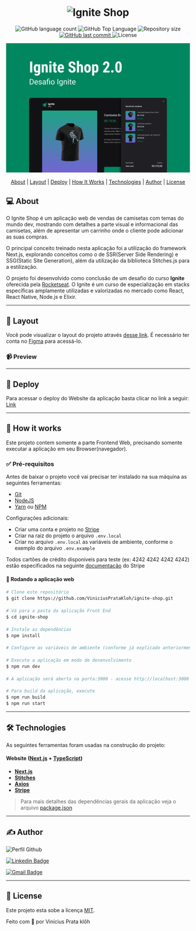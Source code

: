 <h1 align="center">
    <img alt="Ignite Shop" title="" src=".github/logo-ignite-shop.svg" />
</h1>

<p align="center">
  <img alt="GitHub language count" src="https://img.shields.io/github/languages/count/ViniciusPrataKloh/ignite-shop">

  <img alt="GitHub Top Language" src="https://img.shields.io/github/languages/top/ViniciusPrataKloh/ignite-shop" />

  <img alt="Repository size" src="https://img.shields.io/github/repo-size/ViniciusPrataKloh/ignite-shop">
  
  <a href="https://github.com/pabloxt14/Github-Blog/commits/master">
    <img alt="GitHub last commit" src="https://img.shields.io/github/last-commit/ViniciusPrataKloh/ignite-shop">
  </a>
    
   <img alt="License" src="https://img.shields.io/badge/license-MIT-blue">
</p>

<p>
  <img src="./public/cover.png" alt="cover ignite-shop" />
</p>

<p align="center">
 <a href="#-about">About</a> |
 <a href="#-layout">Layout</a> | 
 <a href="#-deploy">Deploy</a> | 
 <a href="#-how-it-works">How It Works</a> | 
 <a href="#-technologies">Technologies</a> | 
 <a href="#-author">Author</a> | 
 <a href="#-license">License</a>
</p>


## 💻 About

O Ignite Shop é um aplicação web de vendas de camisetas com temas do mundo dev, mostrando com detalhes a parte visual e informacional das camisetas, além de apresentar um carrinho onde o cliente pode adicionar as suas compras.  

O principal conceito treinado nesta aplicação foi a utilização do framework Next.js, explorando conceitos como o de SSR(Server Side Rendering) e SSG(Static Site Generation), além da utilização da biblioteca Stitches.js para a estilização.

O projeto foi desenvolvido como conclusão de um desafio do curso **Ignite** oferecida pela [Rocketseat](https://www.rocketseat.com.br/). O Ignite é um curso de especialização em stacks específicas amplamente utilizadas e valorizadas no mercado como React, React Native, Node.js e Elixir.

---

## 🎨 Layout

Você pode visualizar o layout do projeto através [desse link](https://www.figma.com/file/FxlDRKOmznBbTH8DsTgnZU/Ignite-Shop-2.0/duplicate). É necessário ter conta no [Figma](https://www.figma.com/) para acessá-lo.

### 📹 Preview

<!-- <p align="center">
  <img alt="Animated Web Demonstration" title="#Web" src=".github/ignite_shop-demonstration_01.gif" width="100%">
</p>
<p align="center">
  <img alt="Animated Web Demonstration" title="#Web" src=".github/ignite_shop-demonstration_02.gif" width="100%">
</p> -->

---

## 🔗 Deploy

Para acessar o deploy do Website da aplicação basta clicar no link a seguir: [Link](https://ignite-shop-kappa.vercel.app/)

---

## 🚀 How it works

Este projeto contem somente a parte Frontend Web, precisando somente executar a aplicação em seu Browser(navegador).

### ✅ Pré-requisitos

Antes de baixar o projeto você vai precisar ter instalado na sua máquina as seguintes ferramentas:

* [Git](https://git-scm.com)
* [NodeJS](https://nodejs.org/en/)
* [Yarn](https://yarnpkg.com/) ou [NPM](https://www.npmjs.com/)


Configurações adicionais:
* Criar uma conta e projeto no [Stripe](https://stripe.com/br)
* Criar na raiz do projeto o arquivo `.env.local`
* Criar no arquivo `.env.local` as variáveis de ambiente, conforme o exemplo do arquivo `.env.example`

Todos cartões de crédito disponíveis para teste (ex: 4242 4242 4242 4242) estão especificados na seguinte [documentação](https://stripe.com/docs/testing#cards) do Stripe

#### 🧭 Rodando a aplicação web

```bash
# Clone este repositório
$ git clone https://github.com/ViniciusPrataKloh/ignite-shop.git

# Vá para a pasta da aplicação Front End
$ cd ignite-shop

# Instale as dependências
$ npm install

# Configure as variáveis de ambiente (conforme já explicado anteriormente)

# Execute a aplicação em modo de desenvolvimento
$ npm run dev

# A aplicação será aberta na porta:3000 - acesse http://localhost:3000

# Para build da aplicação, execute
$ npm run build
$ npm run start
```

---

## 🛠 Technologies

As seguintes ferramentas foram usadas na construção do projeto:

#### **Website**  ([Next.js](https://nextjs.org/)  +  [TypeScript](https://www.typescriptlang.org/))

-   **[Next.js](https://nextjs.org//)**
-   **[Stitches](https://stitches.dev/)**
-   **[Axios](https://github.com/axios/axios)**
-   **[Stripe](https://stripe.com/br)**
<!-- -   **[Use Shopping Cart](https://useshoppingcart.com/docs)**
-   **[RadixUI](https://www.radix-ui.com/)**
-   **[Swiper](https://swiperjs.com/)**
-   **[Phosphor-Icons](https://phosphoricons.com/)** -->

> Para mais detalhes das dependências gerais da aplicação veja o arquivo  [package.json](https://github.com/ViniciusPrataKloh/ignite-shop/blob/main/package.json)

---
<!-- 
## 👨‍💻 Contribuidores

💜 Um super thanks 👏 para essa galera que fez esse produto sair do campo da ideia e entrar nas lojas de aplicativos :)

<!-- ## 💪 Como contribuir para o projeto

1. Faça um **fork** do projeto.
2. Crie uma nova branch com as suas alterações: `git checkout -b my-feature`
3. Salve as alterações e crie uma mensagem de commit contando o que você fez: `git commit -m "feature: My new feature"`
4. Envie as suas alterações: `git push origin my-feature`
> Caso tenha alguma dúvida confira este [guia de como contribuir no GitHub](./CONTRIBUTING.md)

---
-->

## ✍ Author

<img alt="Perfil Github" title="Perfil Github" src="https://github.com/ViniciusPrataKloh.png" width="100px" />

[![Linkedin Badge](https://img.shields.io/badge/-Vinícius_Prata_Klôh-blue?style=flat-square&logo=Linkedin&logoColor=white&link=https://www.linkedin.com/in/vinicius-prata-kloh-8bb6581a8/)](https://www.linkedin.com/in/vinicius-prata-kloh-8bb6581a8/) 

[![Gmail Badge](https://img.shields.io/badge/-vinicius.prata.kloh@gmail.com-c14438?style=flat-square&logo=Gmail&logoColor=white&link=mailto:vinicius.prata.kloh@gmail.com)](mailto:vinicius.prata.kloh@gmail.com)

---

## 📝 License

Este projeto esta sobe a licença [MIT](./LICENSE).

Feito com 💜 por Vinícius Prata klôh
